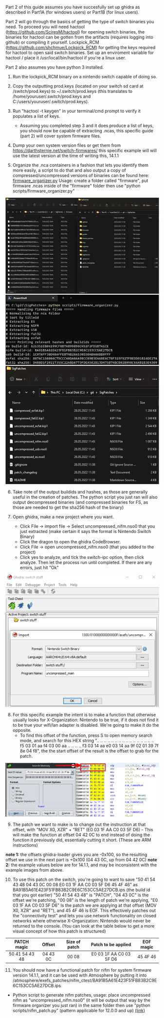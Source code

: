 Part 2 of this guide assumes you have succesfully set up ghidra as described in Part1A (for windows users) or Part1B (for linux users).

Part 2 will go through the basics of getting the type of switch binaries you need. To proceed you will need hactool (https://github.com/SciresM/hactool) for opening switch binaries, the binaries for hactool can be gotten from the artifacts (requires logging into github) or compiling it yourself. Lockpick_RCM (https://github.com/shchmue/Lockpick_RCM) for getting the keys required for hactool to open said switch binaries. Set up an enviroment variable for hactool / place it /usr/local/bin/hactool if you're a linux user.

Part 2 also assumes you have python 3 installed.

1. Run the lockpick_RCM binary on a nintendo switch capable of doing so.

2. Copy the outputting prod.keys (located on your switch sd card at /switch/prod.keys) to ~/.switch/prod.keys (this translates to /home/youruser/.switch/prod.keys and C:/users/youruser/.switch/prod.keys).

3. Run "hactool -t keygen" in your terminal/cmd prompt to verify it populates a list of keys.
   - Assuming you completed step 3 and it does produce a list of keys, you should now be capable of extracting .ncas, this specific guide (part 2) will cover system firmware files.

4. Dump your own system version files or get them from https://darthsternie.net/switch-firmwares/ this specific example will will use the latest version at the time of writing this, 14.1.1

5. Organize the .nca containers in a fashion that lets you identify them more easily, a script to do that and also output a copy of compressed/uncompressed versions of binaries can be found here: [firmware_organizer.py](../scripts/firmware_organizer.py) Usage: create a folder called "firmware", put firmware .ncas inside of the "firmware" folder then use "python scripts/firmware_organizer.py"

![alt text](https://github.com/borntohonk/SigPatches/blob/master/img/firmware-organizer-1.png?raw=true)
![alt text](https://github.com/borntohonk/SigPatches/blob/master/img/firmware-organizer-2.png?raw=true)
![alt text](https://github.com/borntohonk/SigPatches/blob/master/img/firmware-organizer-3.png?raw=true)

6. Take note of the output buildids and hashes, as those are generally useful in the creation of patches. The python script you just ran will also output decompressed binaries (and compressed binaries for FS, as those are needed to get the sha256 hash of the binary)

7. Open ghidra, make a new project where you want.
   - Click File -> import file -> Select uncompressed_nifm.nso0 that you just extracted (make certain it says the format is Nintendo Switch Binary)
   - Click the dragon to open the ghidra CodeBrowser.
   - Click File -> open uncompressed_nifm.nso0 (that you added to the project)
   - Click yes to analyze, and tick the switch-ipc option, then click analyze. Then let the process run until completed. If there are any errors, just hit "Ok"
   
![alt text](https://github.com/borntohonk/SigPatches/blob/master/img/ghidra-nso.png?raw=true)

8. For this specific example the intent is to make a function that otherwise usually looks for X-Organization: Nintendo to be true, if it does not find it to be true your wifi/lan adapter is disabled. We're going to make it do the opposite.
   - To find this offset of the function, press S to open memory search mode, and search for this HEX string ".. .. .. .. .. .. .. .. .. .. .. .. .. .. .. .. f5 03 01 aa f4 03 00 aa .. .. .. .. f3 03 14 aa e0 03 14 aa 9f 02 01 39 7f 8e 04 f8", the the start offset of the result is the offset to grab for the patch.

![alt text](https://github.com/borntohonk/SigPatches/blob/master/img/ghidra-nifm-offset.png?raw=true)

9. The patch we want to make is to change out the instruction at that offset, with "MOV X0, XZR" + "RET" (E0 03 1F AA C0 03 5F D6) - This will make the function at offset 04 42 0C to end instead of doing the function it previously did, essentially cutting it short. (These are ARM instructions)

**note 1:** the offsets ghidra-loader gives you are -0x100, so the resulting offset we use in the next part is +0x100 (04 43 0C, up from 04 42 0C)
**note 2:** the example values below are for 14.1.1, and may be inconsistent with the example images from above.

10. To use this patch on the switch, you're going to want to save "50 41 54 43 48 04 43 0C 00 08 E0 03 1F AA C0 03 5F D6 45 4F 46" as BA91B5A61E423F51FB83B2C9E6C153CC5AE27DCB.ips (the build id that you got earlier) "50 41 54 43 48" is "PATCH", "04 43 0C" is the offset we're patching, "00 08" is the length of patch we're applying, "E0 03 1F AA C0 03 5F D6" Is the patch we are applying at that offset (MOV X0, XZR" and "RET"), and 45 4F 46 is EOF. This effectively patches out the "connectivity test" and lets you use network functionality on closed networks where otherwise X-Organization: Nintendo would never be returned to the console. (You can look at the table below to get a more visual concept of how this patch is structured)

| PATCH magic | Offset | Size of patch | Patch to be applied | EOF magic |
| :---: | :---: | :---: | :---: | :---: |
| 50 41 54 43 48 | 04 43 0C | 00 08 | E0 03 1F AA C0 03 5F D6 | 45 4F 46 |

11. You should now have a functional patch for nifm for system firmware version 14.1.1, and it can be used with Atmosphere by putting it into /atmosphere/exefs_patches/nifm_ctest/BA91B5A61E423F51FB83B2C9E6C153CC5AE27DCB.ips

* Python script to generate nifm patches, usage: place uncompressed nifm as "uncompressed_nifm.nso0" (it will be output that way by the firmware organizer you just ran) in the same folder then use "python scripts/nifm_patch.py" (pattern applicable for 12.0.0 and up) [(link)](../scripts/nifm_patch.py)
